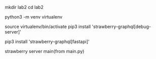 mkdir lab2
cd lab2

python3 -m venv virtualenv

source virtualenv/bin/activate
pip3 install 'strawberry-graphql[debug-server]'

pip3 install 'strawberry-graphql[fastapi]'

strawberry server main(from main.py)